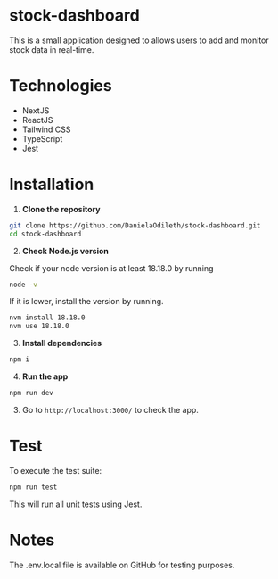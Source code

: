 # stock-dashboard

This is a small application designed to allows users to add and monitor stock data in real-time.

# Technologies

- NextJS
- ReactJS
- Tailwind CSS
- TypeScript
- Jest

# Installation

1. **Clone the repository**

```bash
git clone https://github.com/DanielaOdileth/stock-dashboard.git
cd stock-dashboard
```

2. **Check Node.js version**

Check if your node version is at least 18.18.0 by running

```bash
node -v
```

If it is lower, install the version by running.

```bash
nvm install 18.18.0
nvm use 18.18.0

```

3. **Install dependencies**

```bash
npm i
```

4. **Run the app**

```bash
npm run dev
```

3. Go to `http://localhost:3000/` to check the app.

# Test

To execute the test suite:

```bash
npm run test
```

This will run all unit tests using Jest.

# Notes

The .env.local file is available on GitHub for testing purposes.
